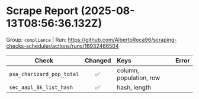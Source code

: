 # Scrape Report (2025-08-13T08:56:36.132Z)

Group: `compliance`  |  Run: https://github.com/AlbertoRoca96/scraping-checks-scheduler/actions/runs/16932466504

| Check | Changed | Keys | Error |
|---|:---:|:--|:--|
| `psa_charizard_pop_total` | ✅ | column, population, row |  |
| `sec_aapl_8k_list_hash` | ✅ | hash, length |  |
